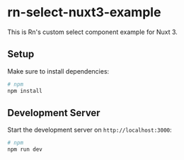 # rn-select-nuxt3-example

This is Rn's custom select component example for Nuxt 3.

## Setup

Make sure to install dependencies:

```bash
# npm
npm install
```

## Development Server

Start the development server on `http://localhost:3000`:

```bash
# npm
npm run dev
```
